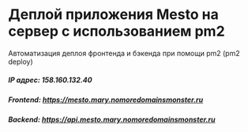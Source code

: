 # Деплой приложения Mesto на сервер с использованием pm2

Автоматизация деплоя фронтенда и бэкенда при помощи pm2 (pm2 deploy)

##### IP адрес: 158.160.132.40
##### Frontend: https://mesto.mary.nomoredomainsmonster.ru
##### Backend: https://api.mesto.mary.nomoredomainsmonster.ru
